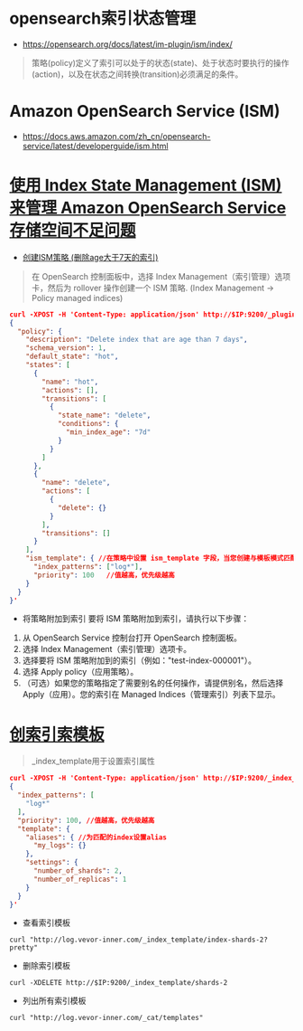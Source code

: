 # opensearch索引状态管理
* https://opensearch.org/docs/latest/im-plugin/ism/index/
>策略(policy)定义了索引可以处于的状态(state)、处于状态时要执行的操作(action)，以及在状态之间转换(transition)必须满足的条件。

# Amazon OpenSearch Service (ISM)
* https://docs.aws.amazon.com/zh_cn/opensearch-service/latest/developerguide/ism.html

# [使用 Index State Management (ISM) 来管理 Amazon OpenSearch Service 存储空间不足问题](https://aws.amazon.com/cn/premiumsupport/knowledge-center/opensearch-low-storage-ism/)
* [创建ISM策略 (删除age大于7天的索引)](https://opensearch.org/docs/latest/im-plugin/ism/policies/)
>在 OpenSearch 控制面板中，选择 Index Management（索引管理）选项卡，然后为 rollover 操作创建一个 ISM 策略. (Index Management -> Policy managed indices)
```json
curl -XPOST -H 'Content-Type: application/json' http://$IP:9200/_plugins/_ism/add/del-index-7d -d '
{
  "policy": {
    "description": "Delete index that are age than 7 days",
    "schema_version": 1,
    "default_state": "hot",
    "states": [
      {
        "name": "hot",
        "actions": [],
        "transitions": [
          {
            "state_name": "delete",
            "conditions": {
              "min_index_age": "7d"
            }
          }
        ]
      },
      {
        "name": "delete",
        "actions": [
          {
            "delete": {}
          }
        ],
        "transitions": []
      }
    ],
    "ism_template": { //在策略中设置 ism_template 字段，当您创建与模板模式匹配的索引时，策略会自动附加到该索引。在此示例中，以 "log" 开头的名称创建的任何索引都会自动匹配 ISM 策略 
      "index_patterns": ["log*"],
      "priority": 100   //值越高，优先级越高
    }
  }
}'
```

* 将策略附加到索引
要将 ISM 策略附加到索引，请执行以下步骤：
1. 从 OpenSearch Service 控制台打开 OpenSearch 控制面板。
2. 选择 Index Management（索引管理）选项卡。
3. 选择要将 ISM 策略附加到的索引（例如："test-index-000001"）。
4. 选择 Apply policy（应用策略）。
5. （可选）如果您的策略指定了需要别名的任何操作，请提供别名，然后选择 Apply（应用）。您的索引在 Managed Indices（管理索引）列表下显示。

# [创索引索模板](https://opensearch.org/docs/1.2/opensearch/index-templates/)
>_index_template用于设置索引属性
```json
curl -XPOST -H 'Content-Type: application/json' http://$IP:9200/_index_template/shards-2 -d '
{
  "index_patterns": [
    "log*"
  ],
  "priority": 100, //值越高，优先级越高
  "template": {
    "aliases": { //为匹配的index设置alias
      "my_logs": {}
    },
    "settings": {
      "number_of_shards": 2,
      "number_of_replicas": 1
    }
  }
}'
```

* 查看索引模板
```
curl "http://log.vevor-inner.com/_index_template/index-shards-2?pretty"
```

* 删除索引模板
```
curl -XDELETE http://$IP:9200/_index_template/shards-2
```

* 列出所有索引模板
```
curl "http://log.vevor-inner.com/_cat/templates"
```